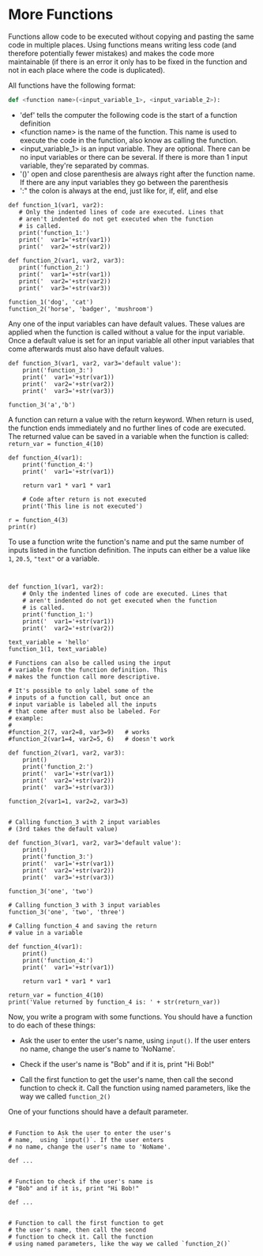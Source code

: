 # More Functions

Functions allow code to be executed without copying and pasting the same code
in multiple places. Using functions means writing less code (and therefore
potentially fewer mistakes) and makes the code more maintainable (if there
is an error it only has to be fixed in the function and not in each place
where the code is duplicated).

All functions have the following format:

```python
def <function name>(<input_variable_1>, <input_variable_2>):
```

* 'def' tells the computer the following code is the start of a function
    definition
* \<function name> is the name of the function. This name is used to
    execute the code in the function, also know as calling the function.
* \<input_variable_1> is an input variable. They are optional. There can be
    no input variables or there can be several. If there is more than 1 input
    variable, they're separated by commas.
* '()' open and close parenthesis are always right after the function name.
    If there are any input variables they go between the parenthesis
* ':" the colon is always at the end, just like for, if, elif, and else
  

 ```python.run
def function_1(var1, var2):
    # Only the indented lines of code are executed. Lines that 
    # aren't indented do not get executed when the function 
    # is called.
    print('function_1:')
    print('  var1='+str(var1))
    print('  var2='+str(var2))

def function_2(var1, var2, var3):
    print('function_2:')
    print('  var1='+str(var1))
    print('  var2='+str(var2))
    print('  var3='+str(var3))

function_1('dog', 'cat')
function_2('horse', 'badger', 'mushroom')

```



Any one of the input variables can have default values. These values are
applied when the function is called without a value for the input variable.
Once a default value is set for an input variable all other input variables
that come afterwards must also have default values.

```python.run
def function_3(var1, var2, var3='default value'):
    print('function_3:')
    print('  var1='+str(var1))
    print('  var2='+str(var2))
    print('  var3='+str(var3))

function_3('a','b')

```

A function can return a value with the return keyword. When return is used,
the function ends immediately and no further lines of code are executed. The
returned value can be saved in a variable when the function is called: `return_var = function_4(10)`

```python.run
def function_4(var1):
    print('function_4:')
    print('  var1='+str(var1))

    return var1 * var1 * var1

    # Code after return is not executed
    print('This line is not executed')

r = function_4(3)
print(r)
```


To use a function write the function's name and put the same number of inputs
listed in the function definition. The inputs can either be a value like `1`,
`20.5`, ``"text"`` or a variable.

```python.run


def function_1(var1, var2):
    # Only the indented lines of code are executed. Lines that 
    # aren't indented do not get executed when the function 
    # is called.
    print('function_1:')
    print('  var1='+str(var1))
    print('  var2='+str(var2))

text_variable = 'hello'
function_1(1, text_variable)

# Functions can also be called using the input 
# variable from the function definition. This 
# makes the function call more descriptive. 

# It's possible to only label some of the 
# inputs of a function call, but once an 
# input variable is labeled all the inputs 
# that come after must also be labeled. For 
# example:
#
#function_2(7, var2=8, var3=9)   # works
#function_2(var1=4, var2=5, 6)   # doesn't work

def function_2(var1, var2, var3):
    print()
    print('function_2:')
    print('  var1='+str(var1))
    print('  var2='+str(var2))
    print('  var3='+str(var3))

function_2(var1=1, var2=2, var3=3)


# Calling function_3 with 2 input variables 
# (3rd takes the default value)

def function_3(var1, var2, var3='default value'):
    print()
    print('function_3:')
    print('  var1='+str(var1))
    print('  var2='+str(var2))
    print('  var3='+str(var3))

function_3('one', 'two')

# Calling function_3 with 3 input variables
function_3('one', 'two', 'three')

# Calling function_4 and saving the return 
# value in a variable

def function_4(var1):
    print()
    print('function_4:')
    print('  var1='+str(var1))
    
    return var1 * var1 * var1

return_var = function_4(10)
print('Value returned by function_4 is: ' + str(return_var))

```


Now, you write a program with some functions. You should have a function to do
each of these things:

* Ask the user to enter the user's name,  using `input()`. If the user enters
  no name, change the user's name to 'NoName'. 

* Check if the user's name is "Bob" and if it is, print "Hi Bob!"

* Call the first function to get the user's name, then call the second
  function to check it. Call the function using named parameters, like
  the way we called `function_2()`


One of your functions should have a default parameter. 


```python.run:height='600'

# Function to Ask the user to enter the user's 
# name,  using `input()`. If the user enters
# no name, change the user's name to 'NoName'. 

def ...


# Function to check if the user's name is 
# "Bob" and if it is, print "Hi Bob!"

def ...


# Function to call the first function to get 
# the user's name, then call the second
# function to check it. Call the function 
# using named parameters, like the way we called `function_2()`



```






